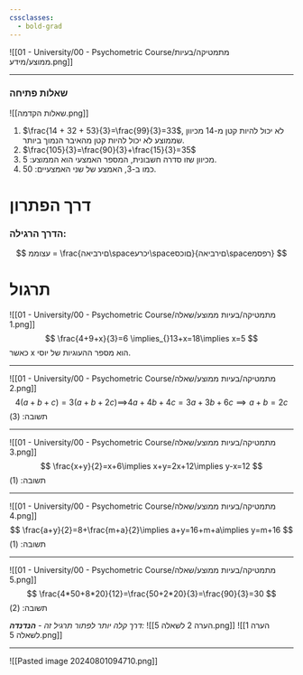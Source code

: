 ```yaml
---
cssclasses:
  - bold-grad
---
```

![[01 - University/00 - Psychometric Course/מתמטיקה/בעיות ממוצע/מידע.png]]
***
### שאלות פתיחה
![[שאלות הקדמה.png]]
1. $\frac{14 + 32 + 53}{3}=\frac{99}{3}=33$, לא יכול להיות קטן מ-14 מכיוון שממוצע לא יכול להיות קטן מהאיבר הנמוך ביותר.
2. $\frac{105}{3}=\frac{90}{3}+\frac{15}{3}=35$
3. מכיוון שזו סדרה חשבונית, המספר האמצעי הוא הממוצע: 5.
4. כמו ב-3, האמצע של שני האמצעיים: 50.

# דרך הפתרון
### הדרך הרגילה:
$$
עצוממ = \frac{םירביאה\spaceיכרע\spaceםוכס}{םירביאה\spaceרפסמ}
$$

# תרגול
![[01 - University/00 - Psychometric Course/מתמטיקה/בעיות ממוצע/שאלה 1.png]]
$$
\frac{4+9+x}{3}=6 \implies_{}13+x=18\implies x=5
$$
כאשר x הוא מספר ההעוגיות של יוסי.
***
![[01 - University/00 - Psychometric Course/מתמטיקה/בעיות ממוצע/שאלה 2.png]]
$$
4(a+b+c)=3(a+b+2c)\implies_{}4a+4b+4c=3a+3b+6c\implies a+b=2c
$$
תשובה: (3)
***
![[01 - University/00 - Psychometric Course/מתמטיקה/בעיות ממוצע/שאלה 3.png]]
$$
\frac{x+y}{2}=x+6\implies x+y=2x+12\implies y-x=12
$$
תשובה: (1)
***
![[01 - University/00 - Psychometric Course/מתמטיקה/בעיות ממוצע/שאלה 4.png]]
$$
\frac{a+y}{2}=8+\frac{m+a}{2}\implies a+y=16+m+a\implies y=m+16
$$
תשובה: (1)
***
![[01 - University/00 - Psychometric Course/מתמטיקה/בעיות ממוצע/שאלה 5.png]]
$$
\frac{4*50+8*20}{12}=\frac{50+2*20}{3}=\frac{90}{3}=30
$$
תשובה: (2)

_דרך קלה יותר לפתור תרגיל זה - **הנדנדה**:_
![[הערה 2 לשאלה 5.png]]
![[הערה 1 לשאלה 5.png]]
***
![[Pasted image 20240801094710.png]]
